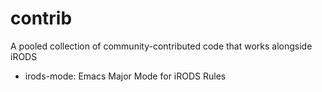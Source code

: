 contrib
=======

A pooled collection of community-contributed code that works alongside iRODS

* irods-mode: Emacs Major Mode for iRODS Rules
